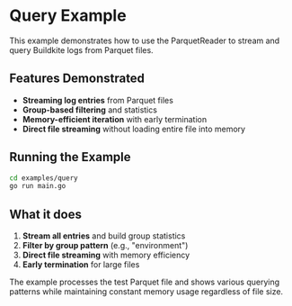 # Query Example

This example demonstrates how to use the ParquetReader to stream and query Buildkite logs from Parquet files.

## Features Demonstrated

- **Streaming log entries** from Parquet files
- **Group-based filtering** and statistics
- **Memory-efficient iteration** with early termination
- **Direct file streaming** without loading entire file into memory

## Running the Example

```bash
cd examples/query
go run main.go
```

## What it does

1. **Stream all entries** and build group statistics
2. **Filter by group pattern** (e.g., "environment")  
3. **Direct file streaming** with memory efficiency
4. **Early termination** for large files

The example processes the test Parquet file and shows various querying patterns while maintaining constant memory usage regardless of file size.

